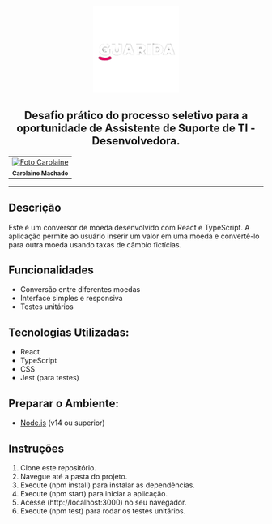 
<div align="center">
<img src="./src/logoGuarida.png" alt="Logo Guarida" width="170px" height="170px">
</div>
 
<div align="center">
<h2>Desafio prático do processo seletivo para a
oportunidade de Assistente de Suporte de TI - Desenvolvedora.</h2>
</div>
 
<div align="center">
</div>
 
<div align="center">
<table>
<tr>
<td align="center">
<a href="https://www.linkedin.com/in/carolaine-machado-a8395a161/">
<img src="https://avatars.githubusercontent.com/u/115194896?v=4" width="100px;" alt="Foto Carolaine"/><br>
<sub><b>Carolaine Machado</b></sub>
</a>
</td>
</tr>
</table>
</div>
 
---

<a id="ancora1"></a>
 
#### <h2>Descrição</h2>
  Este é um conversor de moeda desenvolvido com React e TypeScript. A aplicação permite ao usuário inserir um valor em uma moeda e convertê-lo para outra moeda usando taxas de câmbio fictícias.


## Funcionalidades
- Conversão entre diferentes moedas
- Interface simples e responsiva
- Testes unitários

#### <h2>Tecnologias Utilizadas:</h2>
- React
- TypeScript
- CSS
- Jest (para testes)
  
#### <h2>Preparar o Ambiente:</h2>
- [Node.js](https://nodejs.org/) (v14 ou superior)

## Instruções
1. Clone este repositório.
2. Navegue até a pasta do projeto.
3. Execute (npm install) para instalar as dependências.
4. Execute (npm start) para iniciar a aplicação.
5. Acesse (http://localhost:3000) no seu navegador.
6. Execute (npm test) para rodar os testes unitários.



   

  
 
